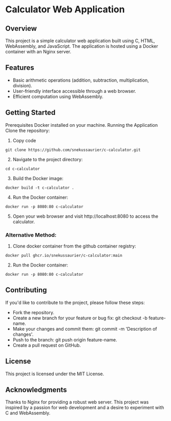 # Calculator Web Application
## Overview

This project is a simple calculator web application built using C, HTML, WebAssembly, and JavaScript. The application is hosted using a Docker container with an Nginx server.

## Features

- Basic arithmetic operations (addition, subtraction, multiplication, division).
- User-friendly interface accessible through a web browser.
- Efficient computation using WebAssembly.

## Getting Started
Prerequisites
Docker installed on your machine.
Running the Application
Clone the repository:


1. Copy code
```
git clone https://github.com/snekussaurier/c-calculator.git
```

2. Navigate to the project directory:

```
cd c-calculator
```

3. Build the Docker image:

```
docker build -t c-calculator .
```

4. Run the Docker container:

```
docker run -p 8080:80 c-calculator
```

5. Open your web browser and visit http://localhost:8080 to access the calculator.

### Alternative Method:

1. Clone docker container from the github container registry:

```
docker pull ghcr.io/snekussaurier/c-calculator:main
```

2. Run the Docker container:

```
docker run -p 8080:80 c-calculator
```

## Contributing

If you'd like to contribute to the project, please follow these steps:

- Fork the repository.
- Create a new branch for your feature or bug fix: git checkout -b feature-name.
- Make your changes and commit them: git commit -m 'Description of changes'.
- Push to the branch: git push origin feature-name.
- Create a pull request on GitHub.

## License

This project is licensed under the MIT License.

## Acknowledgments

Thanks to Nginx for providing a robust web server.
This project was inspired by a passion for web development and a desire to experiment with C and WebAssembly.
